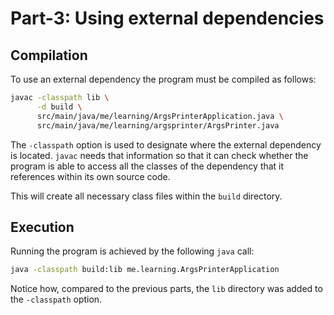 # Part-3: Using external dependencies

## Compilation

To use an external dependency the program must be compiled as follows:

```bash
javac -classpath lib \
      -d build \
      src/main/java/me/learning/ArgsPrinterApplication.java \
      src/main/java/me/learning/argsprinter/ArgsPrinter.java
```

The `-classpath` option is used to designate where the external dependency is
located. `javac` needs that information so that it can check whether the program
is able to access all the classes of the dependency that it references within
its own source code.

This will create all necessary class files within the `build` directory.

## Execution

Running the program is achieved by the following `java` call:

```bash
java -classpath build:lib me.learning.ArgsPrinterApplication
```

Notice how, compared to the previous parts, the `lib` directory was added to the
`-classpath` option.

